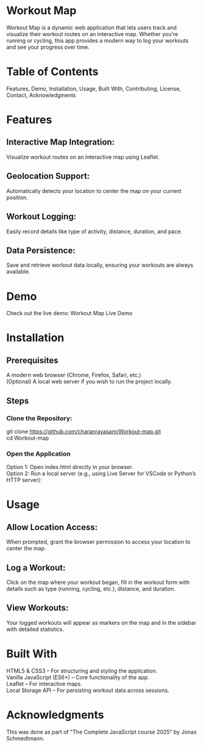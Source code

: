 # Workout Map

Workout Map is a dynamic web application that lets users track and visualize their workout routes on an interactive map. Whether you're running or cycling, this app provides a modern way to log your workouts and see your progress over time.

# Table of Contents
Features, Demo, Installation, Usage, Built With, Contributing, License, Contact, Acknowledgments

# Features
## Interactive Map Integration: 
Visualize workout routes on an interactive map using Leaflet.
## Geolocation Support:
Automatically detects your location to center the map on your current position.
## Workout Logging: 
Easily record details like type of activity, distance, duration, and pace.
## Data Persistence: 
Save and retrieve workout data locally, ensuring your workouts are always available.

# Demo
Check out the live demo: Workout Map Live Demo

# Installation
## Prerequisites
A modern web browser (Chrome, Firefox, Safari, etc.) <br />
(Optional) A local web server if you wish to run the project locally.
## Steps
### Clone the Repository:
git clone https://github.com/charanrayasam/Workout-map.git <br />
cd Workout-map
### Open the Application
Option 1: Open index.html directly in your browser. <br />
Option 2: Run a local server (e.g., using Live Server for VSCode or Python’s HTTP server):

# Usage
## Allow Location Access: 
When prompted, grant the browser permission to access your location to center the map.
## Log a Workout: 
Click on the map where your workout began, fill in the workout form with details such as type (running, cycling, etc.), distance, and duration.
## View Workouts: 
Your logged workouts will appear as markers on the map and in the sidebar with detailed statistics.

# Built With 
HTML5 & CSS3 – For structuring and styling the application. <br/>
Vanilla JavaScript (ES6+) – Core functionality of the app. <br/>
Leaflet – For interactive maps.<br/>
Local Storage API – For persisting workout data across sessions.

# Acknowledgments
This was done as part of "The Complete JavaScript course 2025" by Jonas Schmedtmann.
